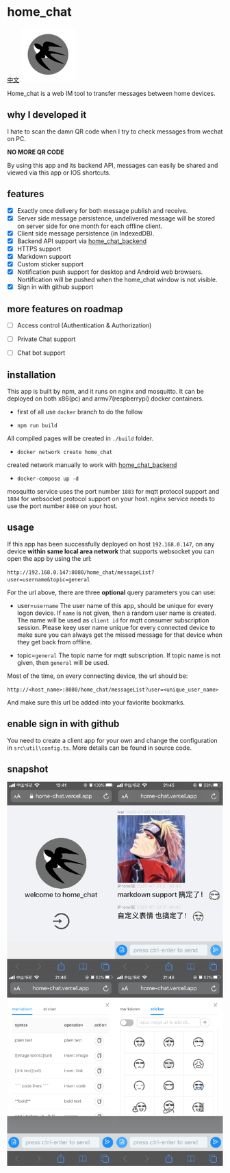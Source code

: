 # home_chat

[中文](https://github.com/iintothewind/home_chat/blob/master/README_CN.md)
![logo](https://github.com/iintothewind/home_chat/raw/master/src/resources/logo70.png)

Home_chat is a web IM tool to transfer messages between home devices.

## why I developed it

I hate to scan the damn QR code when I try to check messages from wechat on PC.

**NO MORE QR CODE**

By using this app and its backend API, messages can easily be shared and viewed via this app or IOS shortcuts.

## features

- [X] Exactly once delivery for both message publish and receive.
- [X] Server side message persistence, undelivered message will be stored on server side for one month for each offline client.
- [X] Client side message persistence (in IndexedDB).
- [X] Backend API support via [home_chat_backend](https://github.com/iintothewind/home_chat_backend)
- [X] HTTPS support
- [X] Markdown support
- [X] Custom sticker support
- [X] Notification push support for desktop and Android web browsers. Nortification will be pushed when the home_chat window is not visible.
- [X] Sign in with github support

## more features on roadmap

- [ ] Access control (Authentication & Authorization)
- [ ] Private Chat support
- [ ] Chat bot support


## installation

This app is built by npm, and it runs on nginx and mosquitto.
It can be deployed on both x86(pc) and armv7(respberrypi) docker containers.

- first of all use `docker` branch to do the follow

- `npm run build`

All compiled pages will be created in `./build` folder.

- `docker network create home_chat`

created network manually to work with [home_chat_backend](https://github.com/iintothewind/home_chat_backend)

- `docker-compose up -d`

mosquitto service uses the port number `1883` for mqtt protocol support and `1884` for websocket protocol support on your host.
nginx service needs to use the port number `8080` on your host.

## usage

If this app has been successfully deployed on host `192.168.0.147`, on any device **within same local area network** that supports websocket you can open the app by using the url:

`http://192.168.0.147:8080/home_chat/messageList?user=username&topic=general`

For the url above, there are three **optional** query parameters you can use:

- user=`username`
The user name of this app, should be unique for every logon device.
If `name` is not given, then a random user name is created.
The name will be used as `client id` for mqtt consumer subscription session.
Please keey user name unique for every connected device to make sure you can always get the missed message for that device when they get back from offline.

- topic=`general`
The topic name for mqtt subscription.
If topic name is not given, then `general` will be used.

Most of the time, on every connecting device, the url should be:

`http://<host_name>:8080/home_chat/messageList?user=<unique_user_name>`

And make sure this url be added into your faviorite bookmarks.

## enable sign in with github

You need to create a client app for your own and change the configuration in `src\util\config.ts`. More details can be found in source code.

## snapshot

![home_chat_demo_009](https://raw.githubusercontent.com/iintothewind/images/master/home_chat_demo_009.png)

